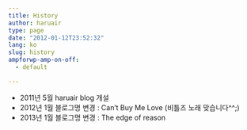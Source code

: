 ```yaml
---
title: History
author: haruair
type: page
date: "2012-01-12T23:52:32"
lang: ko
slug: history
ampforwp-amp-on-off:
  - default

---
```

  * 2011년 5월 haruair blog 개설
  * 2012년 1월 블로그명 변경 : Can&#8217;t Buy Me Love (비틀즈 노래 맞습니다^^;)
  * 2013년 1월 블로그명 변경 : The edge of reason